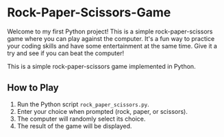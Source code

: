# Rock-Paper-Scissors-Game
Welcome to my first Python project! This is a simple rock-paper-scissors game where you can play against the computer. It's a fun way to practice your coding skills and have some entertainment at the same time. Give it a try and see if you can beat the computer!


This is a simple rock-paper-scissors game implemented in Python.
        
## How to Play

1. Run the Python script `rock_paper_scissors.py`.
2. Enter your choice when prompted (rock, paper, or scissors).
3. The computer will randomly select its choice.
4. The result of the game will be displayed.


